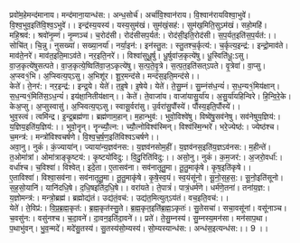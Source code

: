 

  
प्रवो॑म॒हेमन्द॑मानाय। मन्द॑माना॒यान्ध॑स:। अन्ध॒सोर्च॑। अर्चा॑वि॒श्वान॑राय। वि॒श्वान॑रायविश्वा॒भुवे॑। वि॒श्व॒भुव॒इति॑वि॒श्व॒ऽभुवे॑।। इन्द्र॑स्य॒यस्य॑। यस्य॒सुम॑खं। सुम॑खं॒सह॑:। सुम॑ख॒मिति॒सुऽम॑खं। सहो॒महि॑। महि॒श्रव॑:। श्रवो॑नृ॒म्णं। नृ॒म्णञ्च॑। च॒रोद॑सी। रोद॑सीसप॒र्यत॑:। रोद॑सी॒इति॒रोद॑सी। स॒प॒र्यत॒इति॑स॒प॒र्यत॑:।।  
सोचि॑त्। चि॒न्नु। नुसख्या॑। सख्या॒नर्या॑। नर्या॒इन॑:। इन॑स्तु॒त:। स्तु॒तश्च॒र्कृत्य॑:। च॒र्कृत्य॒इन्द्र॑:। इन्द्रो॒माव॑ते। माव॑ते॒नरे॑। माव॑त॒इति॒माऽव॑ते। नर॒इति॒नरे॑।। विश्वा॑सुधू॒र्षु। धू॒र्षुवा॑ज॒कृत्ये॑षु। धू॒स्विति॑धू॒:ऽसु। वा॒ज॒कृत्ये॑षुसत्पते। वा॒ज॒कृत्ये॒ष्विति॑वा॒ज॒ऽकृत्ये॑षु। स॒त्प॒ते॒वृ॒त्रे। स॒त्प॒त॒इति॑सत्ऽपते। वृ॒त्रेवा॑। वा॒प्सु। अ॒प्स्व१॒॑भि। अ॒प्स्वित्य॒प्ऽसु। अ॒भिशू॑र। शू॒र॒मन्द॑से। मन्द॑स॒इति॒मन्द॑से।।  
केते॑। ते॒नर॑:। नर॒इन्द्र॑:। इन्द्र॒ये। येते॑। त॒इ॒षे। इ॒षेये। येते॑। ते॒सु॒म्नं। सु॒म्नंस॑ध॒न्यं॑। स॒ध॒न्य१॒॑मिय॑क्षान्। स॒ध॒न्य१॒॑मिति॑स॒ऽध॒न्यं॑। इय॑क्षा॒नितीय॑क्षान्।। केते॑। ते॒वाजा॑य। वाजा॑यासु॒र्या॑य। अ॒सु॒र्या॑यहिन्विरे। हि॒न्वि॒रे॒के। केअ॒प्सु। अ॒प्सुस्वासु॑। अ॒प्स्वित्य॒प्ऽसु। स्वासू॒र्वरा॑सु। उ॒र्वरा॑सु॒पौंस्ये॑। पौंस्य॒इति॒पौंस्ये॑।।  
भुव॒स्त्वं। त्वमि॑न्द्र। इ॒न्द्र॒ब्रह्म॑णा। ब्रह्म॑णाम॒हान्। म॒हान्भुव॑:। भुवो॒विश्वे॑षु। विष्वे॑षु॒सव॑नेषु। सव॑नेषुय॒ज्ञिय॑:। य॒ज्ञिय॒इति॑य॒ज्ञिय॑:।। भुवो॒नॄन्। नॄन्च्यौ॒त्न:। च्यौ॒त्नोविश्व॑स्मिन्। विश्व॑स्मि॒न्भरे॑। भरे॒ज्येष्ठ॑:। ज्येष्ठ॑श्च। च॒मन्त्र॑:। मन्त्रो॑विश्वचर्षणे। वि॒श्व॒च॒र्ष॒ण॒इति॑विश्वऽचर्षणे।।  
अवा॒नु। नुकं॑। कं॒ज्याया॑न्। ज्याया॑न्य॒ज्ञव॑नस:। य॒ज्ञव॑नसोम॒हीं। य॒ज्ञव॑नस॒इति॑य॒ज्ञऽव॑नस:। म॒हीन्ते॑। त॒ओमा॑त्रां। ओमा॑त्राङ्कृ॒ष्टय॑:। कृ॒ष्टयो॑विदु:। वि॒दु॒रिति॑विदु:।। असो॒नु। नुकं॑। क॒म॒जर॑:। अ॒जरो॒वर्धा॑:। वर्धा॑श्च। च॒विश्वा॑। विश्वेत्। इदे॒ता। ए॒तासव॑ना। सव॑नातूतु॒मा। तू॒तु॒माकृ॑षे। कृ॒ष॒इति॑कृषे।।  
ए॒ताविश्वा॑। विश्वा॒सव॑ना। सव॑नातूतु॒मा। तू॒तु॒माकृ॑षे। कृ॒षे॒स्व॒यं। स्व॒यंसू॑नो। सू॒नो॒स॒ह॒स॒:। सू॒नो॒इति॑सूनो। स॒ह॒सो॒यानि॑। यानि॑दधि॒षे। द॒धि॒षइति॑द॒धि॒षे।। वरा॑यते। ते॒पात्रं॑। पात्रं॒धर्म॑णे। धर्म॑णे॒तना॑। तना॑य॒ज्ञ:। य॒ज्ञोमन्त्र॑:। मन्त्रो॒ब्रह्म॑। ब्रह्मोद्य॑तं। उद्य॑तं॒वच॑:। उद्य॑त॒मित्युत्ऽय॑तं। वच॒इति॒वच॑:।।  
येते॑। ते॒विप्र॑:। वि॒प्र॒ब्र॒ह्म॒कृत॑:। ब्र॒ह्म॒कृत॑स्सु॒ते। ब्र॒ह्म॒कृत॒इति॑ब्र॒ह्म॒ऽकृतः॑। सु॒तेसचा॑। सचा॒वसू॑नां। वसू॑नाञ्च। च॒वसु॑न:। वसु॑नश्च। च॒दा॒वने॑। दा॒वन॒इति॑दा॒वने॑।। प्रते॑। ते॒सु॒म्नस्य॑। सु॒म्नस्य॒मन॑सा। मन॑साप॒था। प॒थाभु॑वन्। भु॒व॒न्मदे॑। मदे॑सु॒तस्य॑। सु॒तस्य॑सो॒म्यस्य॑। सो॒म्यस्यान्ध॑स:। अन्ध॑स॒इत्यन्ध॑स:।। 9 ।।  

